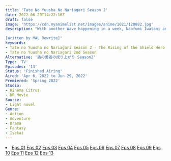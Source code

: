 ```yaml
---
title: 'Tate No Yuusha No Nariagari Season 2'
date: 2022-06-29T14:22:16Z
draft: false
image: 'https://cdn.myanimelist.net/images/anime/1021/120882.jpg'
description: "With another Wave happening in a week, Naofumi Iwatani and his party have no time to waste. However, when bat familiars raid Lurolona Village and the Wave countdown comes to a halt, the Four Cardinal Heroes reconvene with the queen, Mirelia Q Melromarc, for a quick briefing. The queen presumes that the odd occurrences are linked to the Spirit Tortoise—a threatening creature that has awakened from its slumber, back to cause havoc once again. A plan to put the Spirit Tortoise to rest is devised—but out of the four men, only the cursed Shield Hero agrees to help.

[Written by MAL Rewrite]"
keywords:
- Tate no Yuusha no Nariagari Season 2 - The Rising of the Shield Hero Season 2
- Tate no Yuusha no Nariagari 2nd Season
Alternative: '盾の勇者の成り上がり Season2'
Type: 'TV'
Episodes: '13'
Status: 'Finished Airing'
Aired: 'Apr 6, 2022 to Jun 29, 2022'
Premiered: 'Spring 2022'
Studio:
- Kinema Citrus
- DR Movie
Source:
- Light novel
Genre:
- Action
- Adventure
- Drama
- Fantasy
- Isekai
---
```


<div class="bc-1 d-g p-5">
<li class="d-g gg-5 gtc-e">
  <a id="allvideo" href="#" data-video="//embed.hugonime.repl.co/videokf.php?id=TateNoYuushaSS2/Tate No Yuusha No Nariagari S2 - 01" rel=nofollow">Eps 01</a>
  <a id="allvideo" href="#" data-video="//embed.hugonime.repl.co/videokf.php?id=TateNoYuushaSS2/Tate No Yuusha No Nariagari S2 - 02" rel=nofollow">Eps 02</a>
  <a id="allvideo" href="#" data-video="//embed.hugonime.repl.co/videokf.php?id=TateNoYuushaSS2/Tate No Yuusha No Nariagari S2 - 03" rel=nofollow">Eps 03</a>
  <a id="allvideo" href="#" data-video="//embed.hugonime.repl.co/videokf.php?id=TateNoYuushaSS2/Tate No Yuusha No Nariagari S2 - 04" rel=nofollow">Eps 04</a>
  <a id="allvideo" href="#" data-video="//embed.hugonime.repl.co/videokf.php?id=TateNoYuushaSS2/Tate No Yuusha No Nariagari S2 - 05" rel=nofollow">Eps 05</a>
  <a id="allvideo" href="#" data-video="//embed.hugonime.repl.co/videokf.php?id=TateNoYuushaSS2/Tate No Yuusha No Nariagari S2 - 06" rel=nofollow">Eps 06</a>
  <a id="allvideo" href="#" data-video="//embed.hugonime.repl.co/videokf.php?id=TateNoYuushaSS2/Tate No Yuusha No Nariagari S2 - 07" rel=nofollow">Eps 07</a>
  <a id="allvideo" href="#" data-video="//embed.hugonime.repl.co/videokf.php?id=TateNoYuushaSS2/Tate No Yuusha No Nariagari S2 - 08" rel=nofollow">Eps 08</a>
  <a id="allvideo" href="#" data-video="//embed.hugonime.repl.co/videokf.php?id=TateNoYuushaSS2/Tate No Yuusha No Nariagari S2 - 09" rel=nofollow">Eps 09</a>
  <a id="allvideo" href="#" data-video="//embed.hugonime.repl.co/videokf.php?id=TateNoYuushaSS2/Tate No Yuusha No Nariagari S2 - 10" rel=nofollow">Eps 10</a>
  <a id="allvideo" href="#" data-video="//embed.hugonime.repl.co/videokf.php?id=TateNoYuushaSS2/Tate No Yuusha No Nariagari S2 - 11" rel=nofollow">Eps 11</a>
  <a id="allvideo" href="#" data-video="//embed.hugonime.repl.co/videokf.php?id=TateNoYuushaSS2/Tate No Yuusha No Nariagari S2 - 12" rel=nofollow">Eps 12</a>
  <a id="allvideo" href="#" data-video="//embed.hugonime.repl.co/videokf.php?id=TateNoYuushaSS2/Tate No Yuusha No Nariagari S2 - 13" rel=nofollow">Eps 13</a>
</li>
</div>

